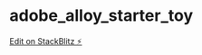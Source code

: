 # adobe_alloy_starter_toy

[Edit on StackBlitz ⚡️](https://stackblitz.com/edit/stackblitz-starters-6mgbsu)
